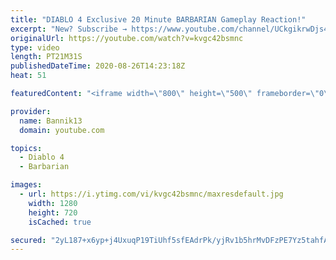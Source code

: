 ```yaml
---
title: "DIABLO 4 Exclusive 20 Minute BARBARIAN Gameplay Reaction!"
excerpt: "New? Subscribe → https://www.youtube.com/channel/UCkgikrwDjs4J4U8zdNBV4aA?sub_confirmation=1 https://www.twitch.tv/bannik13 DIABLO 4 Exclusive ..."
originalUrl: https://youtube.com/watch?v=kvgc42bsmnc
type: video
length: PT21M31S
publishedDateTime: 2020-08-26T14:23:18Z
heat: 51

featuredContent: "<iframe width=\"800\" height=\"500\" frameborder=\"0\" src=\"https://www.youtube.com/embed/kvgc42bsmnc\" allow=\"accelerometer; autoplay; encrypted-media; gyroscope; picture-in-picture\" allowfullscreen></iframe>"

provider:
  name: Bannik13
  domain: youtube.com

topics:
  - Diablo 4
  - Barbarian

images:
  - url: https://i.ytimg.com/vi/kvgc42bsmnc/maxresdefault.jpg
    width: 1280
    height: 720
    isCached: true

secured: "2yL187+x6yp+j4UxuqP19TiUhf5sfEAdrPk/yjRv1b5hrMvDFzPE7Yz5tahfAsEBMjUSjgUeSSvo7BUTc5EgvaR9gkl0F9S6rOPPWApmiBBmRtJoy3kTgtMyMWqWdg534BT6SL4FonFxAqJh2UxF+Cfys9XE9X44MaRjIF4B0OHF8dFH5XfuDRqioayH1+GeTN2/QULipvOnHfs/yrSwW6lEVz2F5onrWrvHjnLyK8atxmoR1Ex3x5TRcnCyDHjVk1YlN1hoAIru3i7eat+/b6vgfHUj2RRMH1UhiSIs4fOLzk0HQauBchQnzxYW4CM9dlNRkzott0VW4WfZZVCyaJuGdeFRUK6Y5j29EpzDThU2v64bDM0gEJJwB3Z46P4zazBE7OKRQ20qme1t8QMxvOnn/1tGr6Iak/BchGarNT4=;6PGJW/UlMmjxtimJeLUIkA=="
---
```


